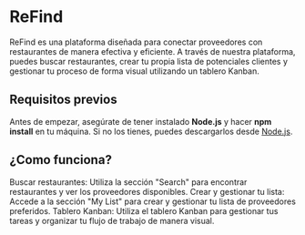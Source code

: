 # ReFind

ReFind es una plataforma diseñada para conectar proveedores con restaurantes de manera efectiva y eficiente. A través de nuestra plataforma, puedes buscar restaurantes, crear tu propia lista de potenciales clientes y gestionar tu proceso de forma visual utilizando un tablero Kanban.

## Requisitos previos

Antes de empezar, asegúrate de tener instalado **Node.js** y hacer **npm install** en tu máquina. Si no los tienes, puedes descargarlos desde [Node.js](https://nodejs.org/).

## ¿Como funciona?
Buscar restaurantes: Utiliza la sección "Search" para encontrar restaurantes y ver los proveedores disponibles.
Crear y gestionar tu lista: Accede a la sección "My List" para crear y gestionar tu lista de proveedores preferidos.
Tablero Kanban: Utiliza el tablero Kanban para gestionar tus tareas y organizar tu flujo de trabajo de manera visual.
